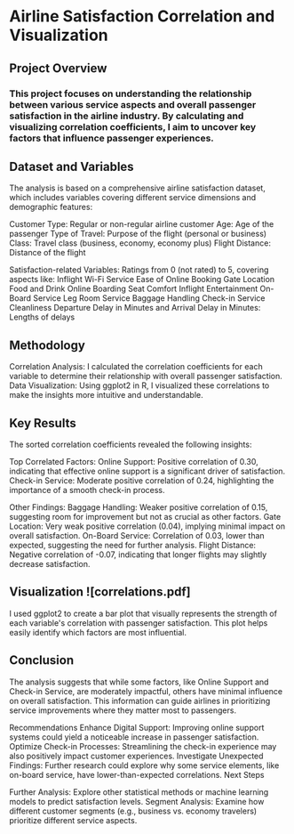 # Airline Satisfaction Correlation and Visualization
## Project Overview
### This project focuses on understanding the relationship between various service aspects and overall passenger satisfaction in the airline industry. By calculating and visualizing correlation coefficients, I aim to uncover key factors that influence passenger experiences.

## Dataset and Variables

The analysis is based on a comprehensive airline satisfaction dataset, which includes variables covering different service dimensions and demographic features:

Customer Type: Regular or non-regular airline customer
Age: Age of the passenger
Type of Travel: Purpose of the flight (personal or business)
Class: Travel class (business, economy, economy plus)
Flight Distance: Distance of the flight

Satisfaction-related Variables: Ratings from 0 (not rated) to 5, covering aspects like:
Inflight Wi-Fi Service
Ease of Online Booking
Gate Location
Food and Drink
Online Boarding
Seat Comfort
Inflight Entertainment
On-Board Service
Leg Room Service
Baggage Handling
Check-in Service
Cleanliness
Departure Delay in Minutes and Arrival Delay in Minutes: Lengths of delays

## Methodology

Correlation Analysis: I calculated the correlation coefficients for each variable to determine their relationship with overall passenger satisfaction.
Data Visualization: Using ggplot2 in R, I visualized these correlations to make the insights more intuitive and understandable.

## Key Results

The sorted correlation coefficients revealed the following insights:

Top Correlated Factors:
Online Support: Positive correlation of 0.30, indicating that effective online support is a significant driver of satisfaction.
Check-in Service: Moderate positive correlation of 0.24, highlighting the importance of a smooth check-in process.

Other Findings:
Baggage Handling: Weaker positive correlation of 0.15, suggesting room for improvement but not as crucial as other factors.
Gate Location: Very weak positive correlation (0.04), implying minimal impact on overall satisfaction.
On-Board Service: Correlation of 0.03, lower than expected, suggesting the need for further analysis.
Flight Distance: Negative correlation of -0.07, indicating that longer flights may slightly decrease satisfaction.

## Visualization ![correlations.pdf]


I used ggplot2 to create a bar plot that visually represents the strength of each variable's correlation with passenger satisfaction. This plot helps easily identify which factors are most influential.

## Conclusion

The analysis suggests that while some factors, like Online Support and Check-in Service, are moderately impactful, others have minimal influence on overall satisfaction. This information can guide airlines in prioritizing service improvements where they matter most to passengers.

Recommendations
Enhance Digital Support: Improving online support systems could yield a noticeable increase in passenger satisfaction.
Optimize Check-in Processes: Streamlining the check-in experience may also positively impact customer experiences.
Investigate Unexpected Findings: Further research could explore why some service elements, like on-board service, have lower-than-expected correlations.
Next Steps

Further Analysis: Explore other statistical methods or machine learning models to predict satisfaction levels.
Segment Analysis: Examine how different customer segments (e.g., business vs. economy travelers) prioritize different service aspects.
